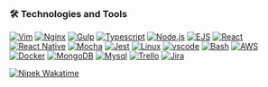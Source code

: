 
### 🛠 Technologies and Tools

[![Vim](https://img.shields.io/static/v1?label=Code&message=Vim&color=informational&style=flat&logo=vim&logoColor=white)](https://nipek.github.io) 
[![Nginx](https://img.shields.io/static/v1?label=Tool&message=Nginx&color=informational&style=flat&logo=nginx&logoColor=white)](https://nipek.github.io) 
[![Gulp](https://img.shields.io/static/v1?label=Tool&message=Gulp&color=informational&style=flat&logo=gulp&logoColor=white)](https://nipek.github.io) 
[![Typescript](https://img.shields.io/static/v1?label=Code&message=Typescript&color=informational&style=flat&logo=typescript&logoColor=white)](https://nipek.github.io) 
[![Node.js](https://img.shields.io/static/v1?label=Code&message=Node.js&color=informational&style=flat&logo=javascript&logoColor=white)](https://nipek.github.io)
[![EJS](https://img.shields.io/static/v1?label=Code&message=EJS&color=informational&style=flat&logo=ejs&logoColor=white)](https://nipek.github.io) 
[![React](https://img.shields.io/static/v1?label=Code&message=React.js&color=informational&style=flat&logo=react&logoColor=white)](https://nipek.github.io)
[![React Native](https://img.shields.io/static/v1?label=Code&message=React-Native&color=informational&style=flat&logo=androidstudio&logoColor=white)](https://nipek.github.io)
[![Mocha](https://img.shields.io/static/v1?label=Code&message=Mocha&color=informational&style=flat&logo=mocha&logoColor=white)](https://nipek.github.io)
[![Jest](https://img.shields.io/static/v1?label=Code&message=Jest&color=informational&style=flat&logo=jest&logoColor=white)](https://nipek.github.io)
[![Linux](https://img.shields.io/static/v1?label=OS&message=Linux&color=informational&style=flat&logo=linux&logoColor=white)](https://nipek.github.io) 
[![vscode](https://img.shields.io/static/v1?label=Editor&message=VS%20Code&color=informational&style=flat&logo=visualstudiocode&logoColor=white)](https://nipek.github.io)
[![Bash](https://img.shields.io/static/v1?label=Shell&message=Bash&color=informational&style=flat&logo=gnubash&logoColor=white)](https://nipek.github.io)
[![AWS](https://img.shields.io/static/v1?label=Cloud&message=AWS&color=informational&style=flat&logo=amazonaws&logoColor=white)](https://nipek.github.io)
[![Docker](https://img.shields.io/static/v1?label=Tools&message=Docker&color=informational&style=flat&logo=docker&logoColor=white)](https://nipek.github.io)
[![MongoDB](https://img.shields.io/static/v1?label=Tools&message=MongoDB&color=informational&style=flat&logo=mongodb&logoColor=white)](https://nipek.github.io)
[![Mysql](https://img.shields.io/static/v1?label=Tools&message=MySQL&color=informational&style=flat&logo=mysql&logoColor=white)](https://nipek.github.io)
[![Trello](https://img.shields.io/static/v1?label=Tools&message=Trello&color=informational&style=flat&logo=trello&logoColor=white)](https://nipek.github.io)
[![Jira](https://img.shields.io/static/v1?label=Tools&message=Jira&color=informational&style=flat&logo=jira&logoColor=white)](https://nipek.github.io)





[![Nipek Wakatime](https://github-readme-stats.vercel.app/api/wakatime?username=nipek&layout=compact)](https://nipek.github.io)




<!--
**nipek/nipek** is a ✨ _special_ ✨ repository because its `README.md` (this file) appears on your GitHub profile.

[<img src="https://readme-spotify-status-ffyn06apc-olanipekunifeoluwao.vercel.app/api/run-spotify-status" alt="Your alt what" width="500" />](https://nipek.github.io)
Here are some ideas to get you started:

- 🔭 I’m currently working on ...
- 🌱 I’m currently learning ...
- 👯 I’m looking to collaborate on ...
- 🤔 I’m looking for help with ...
- 💬 Ask me about ...
- 📫 How to reach me: ...
- 😄 Pronouns: ...
- ⚡ Fun fact: ...
-->
